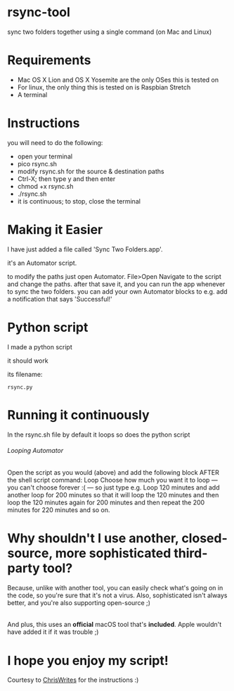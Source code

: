 # rsync-tool
 sync two folders together using a single command (on Mac and Linux)
 
 # Requirements
 * Mac OS X Lion and  OS X Yosemite are the only OSes this is tested on
 * For linux, the only thing this is tested on is Raspbian Stretch
 * A terminal
# Instructions
 you will need to do the following:
 
- open your terminal
- pico rsync.sh
- modify rsync.sh for the source & destination paths
- Ctrl-X; then type y and then enter
- chmod +x rsync.sh
- ./rsync.sh
- it is continuous; to stop, close the terminal


# Making it Easier
 I have just added a file called 'Sync Two Folders.app'. 
 
 it's an Automator script. 
 
 to modify the paths just open Automator. File>Open
 Navigate to the script and change the paths. 
 after that save it,
 and you can run the app whenever to sync the two folders. 
 you can add your own Automator blocks to e.g. add a notification that says 'Successful!'
 
 
# Python script
 I made a python script
 
 it should work
 
 its filename:
 
	rsync.py

# Running it continuously
In the rsync.sh file by default it loops
so does the python script


###### Looping Automator
Open the script as you would (above) and add the following block AFTER the shell script command:
Loop
Choose how much you want it to loop — you can't choose forever :( — so just type e.g. Loop 120 minutes and add another loop for 200 minutes 
so that it will loop the 120 minutes and then loop the 120 minutes again for 200 minutes and then repeat the 200 minutes for 220 minutes and so on. 

# Why shouldn't I use another, closed-source, more sophisticated third-party tool?
Because, unlike with another tool, you can easily check what's going on in the code, so you're sure that it's not a virus. Also, sophisticated isn't always better, and you're also supporting open-source ;) 
######
And plus, this uses an **official** macOS tool that's **included**. Apple wouldn't have added it if it was trouble ;)

# I hope you enjoy my script!
Courtesy to [ChrisWrites](https://www.chriswrites.com/how-to-sync-files-and-folders-on-the-mac/) for the instructions :)
